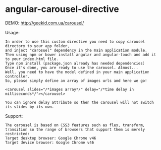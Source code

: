 # angular-carousel-directive

DEMO: 
    http://geekid.com.ua/carousel/

Usage:

    In order to use this custom directive you need to copy carousel directory to your app folder,
    and inject "carosuel" dependency in the main application module.
    Then using npm or bower install angular and angular-touch and add it to your index.html file.
    Type npm install (package.json already has needed dependencies)
    Once it's done, you are ready to use the carousel. Almost...
    Well, you need to have the model defined in your main application controller.
    So, please simply define an array of images urls and here we go!

    <carousel slides="/*images array*/" delay="/*time delay in milliseconds*/"></carousel>

    You can ignore delay attribute so then the carousel will not switch its slides by its own.

Support:

    The carousel is based on CSS3 features such as flex, transform,
    transition so the range of browsers that support them is merely restricted:
    Target desktop browser: Google Chrome v46
    Target device browser: Google Chrome v46
